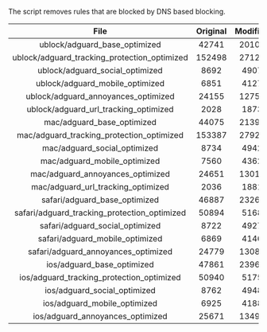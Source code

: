 The script removes rules that are blocked by DNS based blocking.


| File | Original | Modified |
|:----:|:-----:|:-----:|
| ublock/adguard_base_optimized | 42741 | 20103 |
| ublock/adguard_tracking_protection_optimized | 152498 | 27123 |
| ublock/adguard_social_optimized | 8692 | 4907 |
| ublock/adguard_mobile_optimized | 6851 | 4127 |
| ublock/adguard_annoyances_optimized | 24155 | 12758 |
| ublock/adguard_url_tracking_optimized | 2028 | 1873 |
| mac/adguard_base_optimized | 44075 | 21394 |
| mac/adguard_tracking_protection_optimized | 153387 | 27927 |
| mac/adguard_social_optimized | 8734 | 4942 |
| mac/adguard_mobile_optimized | 7560 | 4362 |
| mac/adguard_annoyances_optimized | 24651 | 13012 |
| mac/adguard_url_tracking_optimized | 2036 | 1881 |
| safari/adguard_base_optimized | 46887 | 23268 |
| safari/adguard_tracking_protection_optimized | 50894 | 5168 |
| safari/adguard_social_optimized | 8722 | 4927 |
| safari/adguard_mobile_optimized | 6869 | 4146 |
| safari/adguard_annoyances_optimized | 24779 | 13085 |
| ios/adguard_base_optimized | 47861 | 23964 |
| ios/adguard_tracking_protection_optimized | 50940 | 5175 |
| ios/adguard_social_optimized | 8762 | 4948 |
| ios/adguard_mobile_optimized | 6925 | 4188 |
| ios/adguard_annoyances_optimized | 25671 | 13494 |